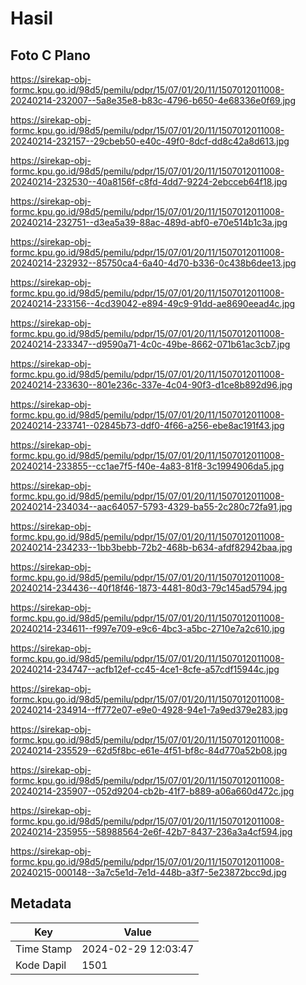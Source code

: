 # Hasil

## Foto C Plano

https://sirekap-obj-formc.kpu.go.id/98d5/pemilu/pdpr/15/07/01/20/11/1507012011008-20240214-232007--5a8e35e8-b83c-4796-b650-4e68336e0f69.jpg

https://sirekap-obj-formc.kpu.go.id/98d5/pemilu/pdpr/15/07/01/20/11/1507012011008-20240214-232157--29cbeb50-e40c-49f0-8dcf-dd8c42a8d613.jpg

https://sirekap-obj-formc.kpu.go.id/98d5/pemilu/pdpr/15/07/01/20/11/1507012011008-20240214-232530--40a8156f-c8fd-4dd7-9224-2ebcceb64f18.jpg

https://sirekap-obj-formc.kpu.go.id/98d5/pemilu/pdpr/15/07/01/20/11/1507012011008-20240214-232751--d3ea5a39-88ac-489d-abf0-e70e514b1c3a.jpg

https://sirekap-obj-formc.kpu.go.id/98d5/pemilu/pdpr/15/07/01/20/11/1507012011008-20240214-232932--85750ca4-6a40-4d70-b336-0c438b6dee13.jpg

https://sirekap-obj-formc.kpu.go.id/98d5/pemilu/pdpr/15/07/01/20/11/1507012011008-20240214-233156--4cd39042-e894-49c9-91dd-ae8690eead4c.jpg

https://sirekap-obj-formc.kpu.go.id/98d5/pemilu/pdpr/15/07/01/20/11/1507012011008-20240214-233347--d9590a71-4c0c-49be-8662-071b61ac3cb7.jpg

https://sirekap-obj-formc.kpu.go.id/98d5/pemilu/pdpr/15/07/01/20/11/1507012011008-20240214-233630--801e236c-337e-4c04-90f3-d1ce8b892d96.jpg

https://sirekap-obj-formc.kpu.go.id/98d5/pemilu/pdpr/15/07/01/20/11/1507012011008-20240214-233741--02845b73-ddf0-4f66-a256-ebe8ac191f43.jpg

https://sirekap-obj-formc.kpu.go.id/98d5/pemilu/pdpr/15/07/01/20/11/1507012011008-20240214-233855--cc1ae7f5-f40e-4a83-81f8-3c1994906da5.jpg

https://sirekap-obj-formc.kpu.go.id/98d5/pemilu/pdpr/15/07/01/20/11/1507012011008-20240214-234034--aac64057-5793-4329-ba55-2c280c72fa91.jpg

https://sirekap-obj-formc.kpu.go.id/98d5/pemilu/pdpr/15/07/01/20/11/1507012011008-20240214-234233--1bb3bebb-72b2-468b-b634-afdf82942baa.jpg

https://sirekap-obj-formc.kpu.go.id/98d5/pemilu/pdpr/15/07/01/20/11/1507012011008-20240214-234436--40f18f46-1873-4481-80d3-79c145ad5794.jpg

https://sirekap-obj-formc.kpu.go.id/98d5/pemilu/pdpr/15/07/01/20/11/1507012011008-20240214-234611--f997e709-e9c6-4bc3-a5bc-2710e7a2c610.jpg

https://sirekap-obj-formc.kpu.go.id/98d5/pemilu/pdpr/15/07/01/20/11/1507012011008-20240214-234747--acfb12ef-cc45-4ce1-8cfe-a57cdf15944c.jpg

https://sirekap-obj-formc.kpu.go.id/98d5/pemilu/pdpr/15/07/01/20/11/1507012011008-20240214-234914--ff772e07-e9e0-4928-94e1-7a9ed379e283.jpg

https://sirekap-obj-formc.kpu.go.id/98d5/pemilu/pdpr/15/07/01/20/11/1507012011008-20240214-235529--62d5f8bc-e61e-4f51-bf8c-84d770a52b08.jpg

https://sirekap-obj-formc.kpu.go.id/98d5/pemilu/pdpr/15/07/01/20/11/1507012011008-20240214-235907--052d9204-cb2b-41f7-b889-a06a660d472c.jpg

https://sirekap-obj-formc.kpu.go.id/98d5/pemilu/pdpr/15/07/01/20/11/1507012011008-20240214-235955--58988564-2e6f-42b7-8437-236a3a4cf594.jpg

https://sirekap-obj-formc.kpu.go.id/98d5/pemilu/pdpr/15/07/01/20/11/1507012011008-20240215-000148--3a7c5e1d-7e1d-448b-a3f7-5e23872bcc9d.jpg


## Metadata

| Key        | Value               |
| ---------- | ------------------- |
| Time Stamp | 2024-02-29 12:03:47 |
| Kode Dapil | 1501                |



